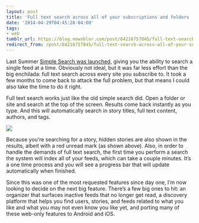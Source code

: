 ```yaml
---
layout: post
title: 'Full text search across all of your subscriptions and folders '
date: '2014-04-29T04:45:28-04:00'
tags:
- web
tumblr_url: https://blog.newsblur.com/post/84216757845/full-text-search-across-all-of-your-subscriptions-and
redirect_from: /post/84216757845/full-text-search-across-all-of-your-subscriptions-and/
---
```

Last Summer [Simple Search was launched](http://blog.newsblur.com/2021/06/21/2013-07-30-simple-search-for-feeds-saved-stories-and-blurblogs.html), giving you the ability to search a single feed at a time. Obviously not ideal, but it was far less effort than the big enchilada: full text search across every site you subscribe to. It took a few months to come back to attack the full problem, but that means I could also take the time to do it right.

Full text search works just like the old simple search did. Open a folder or site and search at the top of the screen. Results come back instantly as you type. And this will automatically search in story titles, full text content, authors, and tags.

![](https://s3.amazonaws.com/static.newsblur.com/blog/search%20screenshot.jpg)

Because you’re searching for a story, hidden stories are also shown in the results, albeit with a red unread mark (as shown above). Also, in order to handle the demands of full text search, the first time you perform a search the system will index all of your feeds, which can take a couple minutes. It’s a one time process and you will see a progress bar that will update automatically when finished.

Since this was one of the most requested features since day one, I’m now looking to decide on the next big feature. There’s a few big ones to hit: an organizer that surfaces inactive feeds that no longer get read, a discovery platform that helps you find users, stories, and feeds related to what you like and what you may not even know you like yet, and porting many of these web-only features to Android and iOS.

